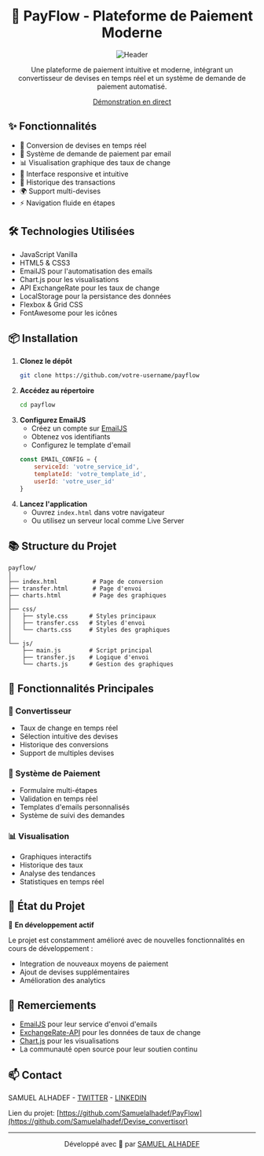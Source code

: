 <div align="center">


# 💸 PayFlow - Plateforme de Paiement Moderne

![Header](https://github.com/user-attachments/assets/ba440fc0-8ee0-40d3-bdb1-974e9a226c84)

Une plateforme de paiement intuitive et moderne, intégrant un convertisseur de devises en temps réel et un système de demande de paiement automatisé.

[Démonstration en direct](https://votre-demo-url.com)

</div>

## ✨ Fonctionnalités
- 💱 Conversion de devises en temps réel
- 📧 Système de demande de paiement par email
- 📊 Visualisation graphique des taux de change
- 📱 Interface responsive et intuitive
- 🔄 Historique des transactions
- 🌍 Support multi-devises
- ⚡ Navigation fluide en étapes

## 🛠️ Technologies Utilisées
- JavaScript Vanilla
- HTML5 & CSS3
- EmailJS pour l'automatisation des emails
- Chart.js pour les visualisations
- API ExchangeRate pour les taux de change
- LocalStorage pour la persistance des données
- Flexbox & Grid CSS
- FontAwesome pour les icônes

## 📦 Installation
1. **Clonez le dépôt**
   ```bash
   git clone https://github.com/votre-username/payflow
   ```
2. **Accédez au répertoire**
   ```bash
   cd payflow
   ```
3. **Configurez EmailJS**
   - Créez un compte sur [EmailJS](https://www.emailjs.com/)
   - Obtenez vos identifiants
   - Configurez le template d'email
   ```javascript
   const EMAIL_CONFIG = {
       serviceId: 'votre_service_id',
       templateId: 'votre_template_id',
       userId: 'votre_user_id'
   }
   ```
4. **Lancez l'application**
   - Ouvrez `index.html` dans votre navigateur
   - Ou utilisez un serveur local comme Live Server

## 📚 Structure du Projet
```
payflow/
│
├── index.html          # Page de conversion
├── transfer.html       # Page d'envoi
├── charts.html         # Page des graphiques
│
├── css/
│   ├── style.css      # Styles principaux
│   ├── transfer.css   # Styles d'envoi
│   └── charts.css     # Styles des graphiques
│
└── js/
    ├── main.js        # Script principal
    ├── transfer.js    # Logique d'envoi
    └── charts.js      # Gestion des graphiques
```

## 🔋 Fonctionnalités Principales
### 💱 Convertisseur
- Taux de change en temps réel
- Sélection intuitive des devises
- Historique des conversions
- Support de multiples devises

### 📧 Système de Paiement
- Formulaire multi-étapes
- Validation en temps réel
- Templates d'emails personnalisés
- Système de suivi des demandes

### 📊 Visualisation
- Graphiques interactifs
- Historique des taux
- Analyse des tendances
- Statistiques en temps réel

## 🔄 État du Projet
🚀 **En développement actif**

Le projet est constamment amélioré avec de nouvelles fonctionnalités en cours de développement :
- Integration de nouveaux moyens de paiement
- Ajout de devises supplémentaires
- Amélioration des analytics

## 🙏 Remerciements
- [EmailJS](https://www.emailjs.com/) pour leur service d'envoi d'emails
- [ExchangeRate-API](https://www.exchangerate-api.com/) pour les données de taux de change
- [Chart.js](https://www.chartjs.org/) pour les visualisations
- La communauté open source pour leur soutien continu

## 📫 Contact
SAMUEL ALHADEF - [TWITTER](https://x.com/SAMUELALHADEF)
               - [LINKEDIN](https://www.linkedin.com/in/samuel-alhadef-190951257/)

Lien du projet: [https://github.com/Samuelalhadef/PayFlow](https://github.com/Samuelalhadef/Devise_convertisor)

---
<div align="center">
  
Développé avec 💙 par [SAMUEL ALHADEF](https://github.com/Samuelalhadef)

</div>
